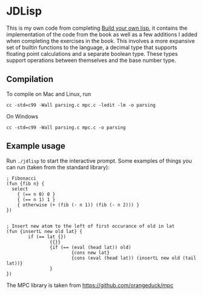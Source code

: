 # JDLisp
This is my own code from completing [Build your own lisp](http://www.buildyourownlisp.com/), it contains the implementation of the code from the book as well as a few additions I added when completing the exercises in the book. This involves a more expansive set of builtin functions to the language, a decimal type that supports floating point calculations and a separate boolean type. These types support operations between themselves and the base number type.

## Compilation
To compile on Mac and Linux, run 
```
cc -std=c99 -Wall parsing.c mpc.c -ledit -lm -o parsing
```
On Windows
```
cc -std=c99 -Wall parsing.c mpc.c -o parsing

```

## Example usage

Run `./jdlisp` to start the interactive prompt. Some examples of things you can run (taken from the standard library):
```
; Fibonacci
(fun {fib n} {
  select
    { (== n 0) 0 }
    { (== n 1) 1 }
    { otherwise (+ (fib (- n 1)) (fib (- n 2))) }
})


; Insert new atom to the left of first occurance of old in lat
(fun {insertL new old lat} {
        if (== lat {})
                {{}}
                {if (== (eval (head lat)) old)
                        {cons new lat}
                        {cons (eval (head lat)) (insertL new old (tail lat))}
                }
})
```

The MPC library is taken from https://github.com/orangeduck/mpc
